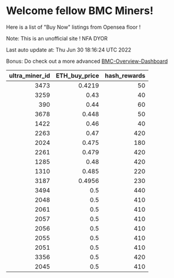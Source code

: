 # Welcome fellow BMC Miners!
Here is a list of "Buy Now" listings from Opensea floor !

Note: This is an unofficial site ! NFA DYOR

Last auto update at: Thu Jun 30 18:16:24 UTC 2022

Bonus: Do check out a more advanced [BMC-Overview-Dashboard](https://dune.com/defifunk/BMC-Overview-Dashboard)


|   ultra_miner_id |   ETH_buy_price |   hash_rewards |
|-----------------:|----------------:|---------------:|
|             3473 |          0.4219 |             50 |
|             3259 |          0.43   |             40 |
|              390 |          0.44   |             60 |
|             3678 |          0.448  |             50 |
|             1422 |          0.46   |             40 |
|             2263 |          0.47   |            420 |
|             2024 |          0.475  |            180 |
|             2261 |          0.479  |            420 |
|             1285 |          0.48   |            420 |
|             1310 |          0.485  |            220 |
|             3187 |          0.4956 |            230 |
|             3494 |          0.5    |            440 |
|             2048 |          0.5    |            410 |
|             2061 |          0.5    |            410 |
|             2057 |          0.5    |            410 |
|             2056 |          0.5    |            410 |
|             2055 |          0.5    |            410 |
|             2051 |          0.5    |            410 |
|             3356 |          0.5    |            420 |
|             2045 |          0.5    |            410 |